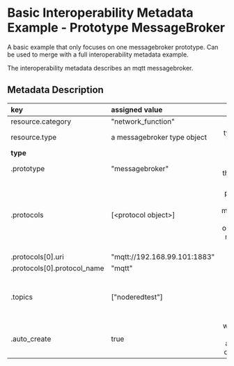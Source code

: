 # Basic Interoperability Metadata Example - Prototype MessageBroker

A basic example that only focuses on one messagebroker prototype.
Can be used to merge with a full interoperability metadata example.

The interoperability metadata describes an mqtt messagebroker. 

## Metadata Description

| key | assigned value | description|
|:--- |:---------------| :--------: |
|resource.category|"network_function"||
|resource.type|a messagebroker type object| type identified by prototype|
|**type**|||
|.prototype|"messagebroker"|the name of the type object|
|.protocols|[\<protocol object\>]| a list of protocols that the messagebroker supports. in our case it's an mqtt protocol object|
|.protocols[0].uri|"mqtt://192.168.99.101:1883"||
|.protocols[0].protocol_name|"mqtt"||
|.topics|["noderedtest"]| a list of topicnames that are already available|
|.auto_create|true| whether a new topic is automatically created or not|